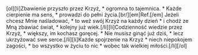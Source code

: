 [ol][li]Zbawienie przyszło przez Krzyż, * ogromna to tajemnica. * Każde cierpienie ma sens, * prowadzi do pełni życia.[br/][em]Ref.[/em] Jeżeli chcesz Mnie naśladować, * to weź swój Krzyż na każdy dzień * i chodź ze Mną zbawiać świat, * kolejny już wiek.[/li][li]Codzienność wiedzie przez Krzyż, * większy, im kochasz goręcej. * Nie musisz ginąć już dziś, * lecz ukrzyżować swe serce.[/li][li]Każde spojrzenie na Krzyż * niech niepokojem zagości, * bo wszystko w życiu to nic * wobec tak wielkiej miłości.[/li][/ol]